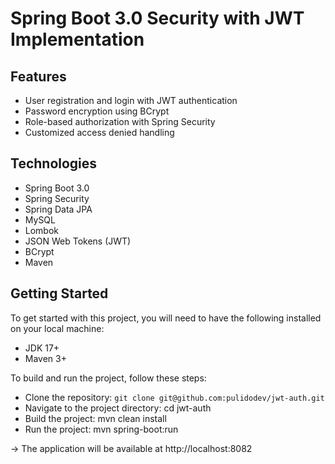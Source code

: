 # Spring Boot 3.0 Security with JWT Implementation

## Features

- User registration and login with JWT authentication
- Password encryption using BCrypt
- Role-based authorization with Spring Security
- Customized access denied handling

## Technologies

- Spring Boot 3.0
- Spring Security
- Spring Data JPA
- MySQL
- Lombok
- JSON Web Tokens (JWT)
- BCrypt
- Maven

## Getting Started

To get started with this project, you will need to have the following installed on your local machine:

- JDK 17+
- Maven 3+

To build and run the project, follow these steps:

- Clone the repository: `git clone git@github.com:pulidodev/jwt-auth.git`
- Navigate to the project directory: cd jwt-auth
- Build the project: mvn clean install
- Run the project: mvn spring-boot:run

-> The application will be available at http://localhost:8082
